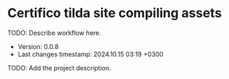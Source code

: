 <!--
@since 2024.10.06, 22:56
@changed 2024.10.06, 22:56
-->

# Certifico tilda site compiling assets

TODO: Describe workflow here.

- Version: 0.0.8
- Last changes timestamp: 2024.10.15 03:19 +0300

TODO: Add the project description.
